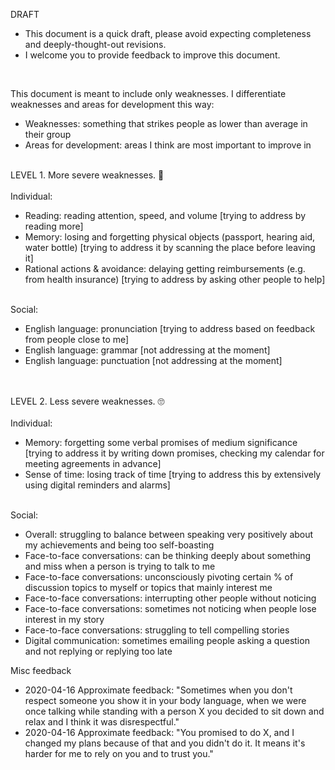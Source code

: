 DRAFT
* This document is a quick draft, please avoid expecting completeness and deeply-thought-out revisions.
* I welcome you to provide feedback to improve this document.
<br>

This document is meant to include only weaknesses.
I differentiate weaknesses and areas for development this way:

* Weaknesses: something that strikes people as lower than average in their group
* Areas for development: areas I think are most important to improve in
<br>
LEVEL 1. More severe weaknesses. 🤣
<br>
<br>
Individual:

* Reading: reading attention, speed, and volume [trying to address by reading more]
* Memory: losing and forgetting physical objects (passport, hearing aid, water bottle) [trying to address it by scanning the place before leaving it]
* Rational actions & avoidance: delaying getting reimbursements (e.g. from health insurance) [trying to address by asking other people to help]
<br>
Social:

* English language: pronunciation [trying to address based on feedback from people close to me]
* English language: grammar  [not addressing at the moment]
* English language: punctuation [not addressing at the moment]
<br>
<br>
LEVEL 2. Less severe weaknesses. 🙄
<br>
<br>
Individual:

* Memory: forgetting some verbal promises of medium significance [trying to address it by writing down promises, checking my calendar for meeting agreements in advance]
* Sense of time: losing track of time [trying to address this by extensively using digital reminders and alarms]
<br>
Social:

* Overall: struggling to balance between speaking very positively about my achievements and being too self-boasting
* Face-to-face conversations: can be thinking deeply about something and miss when a person is trying to talk to me
* Face-to-face conversations: unconsciously pivoting certain % of discussion topics to myself or topics that mainly interest me
* Face-to-face conversations: interrupting other people without noticing
* Face-to-face conversations: sometimes not noticing when people lose interest in my story
* Face-to-face conversations: struggling to tell compelling stories
* Digital communication: sometimes emailing people asking a question and not replying or replying too late


Misc feedback
- 2020-04-16 Approximate feedback: "Sometimes when you don't respect someone you show it in your body language, when we were once talking while standing with a person X you decided to sit down and relax and I think it was disrespectful."
- 2020-04-16 Approximate feedback: "You promised to do X, and I changed my plans because of that and you didn't do it. It means it's harder for me to rely on you and to trust you."
